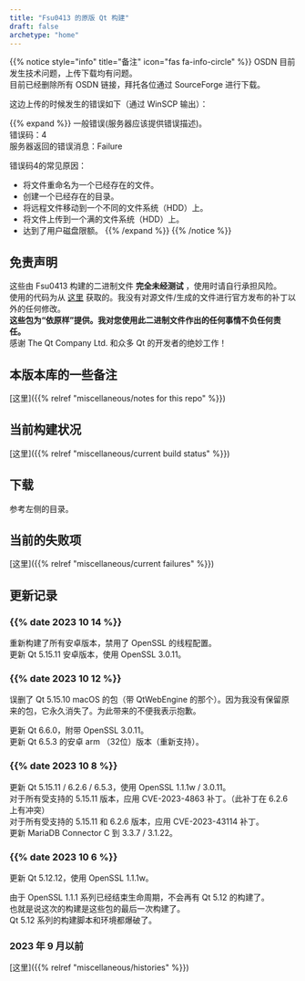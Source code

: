 ```yaml
---
title: "Fsu0413 的原版 Qt 构建"
draft: false
archetype: "home"
---
```


{{% notice style="info" title="备注"  icon="fas fa-info-circle" %}}
OSDN 目前发生技术问题，上传下载均有问题。  
目前已经删除所有 OSDN 链接，拜托各位通过 SourceForge 进行下载。

这边上传的时候发生的错误如下（通过 WinSCP 输出）：

{{% expand %}}
一般错误(服务器应该提供错误描述)。  
错误码：4  
服务器返回的错误消息：Failure


错误码4的常见原因：
- 将文件重命名为一个已经存在的文件。
- 创建一个已经存在的目录。
- 将远程文件移动到一个不同的文件系统（HDD）上。
- 将文件上传到一个满的文件系统（HDD）上。
- 达到了用户磁盘限额。
{{% /expand %}}
{{% /notice %}}

## 免责声明

这些由 Fsu0413 构建的二进制文件 __完全未经测试__ ，使用时请自行承担风险。  
使用的代码为从 [这里](http://download.qt.io) 获取的。我没有对源文件/生成的文件进行官方发布的补丁以外的任何修改。  
__这些包为“依原样”提供。我对您使用此二进制文件作出的任何事情不负任何责任。__  
感谢 The Qt Company Ltd. 和众多 Qt 的开发者的绝妙工作！

## 本版本库的一些备注

[这里]({{% relref "miscellaneous/notes for this repo" %}})

## 当前构建状况

[这里]({{% relref "miscellaneous/current build status" %}})

## 下载

参考左侧的目录。

## 当前的失败项

[这里]({{% relref "miscellaneous/current failures" %}})

## 更新记录

### {{% date 2023 10 14 %}}
重新构建了所有安卓版本，禁用了 OpenSSL 的线程配置。  
更新 Qt 5.15.11 安卓版本，使用 OpenSSL 3.0.11。

### {{% date 2023 10 12 %}}
误删了 Qt 5.15.10 macOS 的包（带 QtWebEngine 的那个）。因为我没有保留原来的包，它永久消失了。为此带来的不便我表示抱歉。

更新 Qt 6.6.0，附带 OpenSSL 3.0.11。   
更新 Qt 6.5.3 的安卓 arm （32位）版本（重新支持）。

### {{% date 2023 10 8 %}}
更新 Qt 5.15.11 / 6.2.6 / 6.5.3，使用 OpenSSL 1.1.1w / 3.0.11。  
对于所有受支持的 5.15.11 版本，应用 CVE-2023-4863 补丁。（此补丁在 6.2.6 上有冲突）    
对于所有受支持的 5.15.11 和 6.2.6 版本，应用 CVE-2023-43114 补丁。  
更新 MariaDB Connector C 到 3.3.7 / 3.1.22。

### {{% date 2023 10 6 %}}
更新 Qt 5.12.12，使用 OpenSSL 1.1.1w。

由于 OpenSSL 1.1.1 系列已经结束生命周期，不会再有 Qt 5.12 的构建了。  
也就是说这次的构建是这些包的最后一次构建了。  
Qt 5.12 系列的构建脚本和环境都爆破了。

### 2023 年 9 月以前

[这里]({{% relref "miscellaneous/histories" %}})
